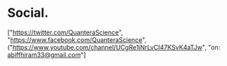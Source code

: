 # Social.
["https://twitter.com/QuanteraScience", "https://www.facebook.com/QuanteraScience", ("https://www.youtube.com/channel/UCgRe1iNrLvCI47KSvK4aTJw", "on: abiffhiram33@gmail.com"]
